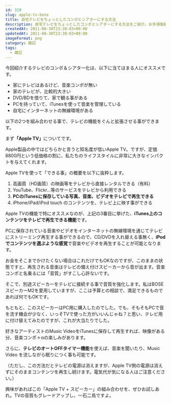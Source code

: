```yaml
---
id: 319
slug: apple-tv-bose
title: 自宅テレビをちょっとしたコンポとシアターにする方法
description: 自宅テレビをちょっとしたコンポとシアターにする方法をご紹介。お手頃価格で、手に入ります。
createdAt: 2011-08-30T23:30:03+09:00
updatedAt: 2011-08-30T23:30:03+09:00
imageFormat: png
category: 雑記
tags:
  - 雑記
---
```



今回紹介するテレビのコンポ＆シアター化は、以下に当てはまる人にオススメです。

* 家にテレビはあるけど、音楽コンポが無い
* 家のテレビが、比較的大きい
* DVD/BDを借りて、家で観る事がある
* PCを持っていて、iTunesを使って音楽を管理している
* 自宅にインターネットの無線環境がある

以下の2つを組み合わせる事で、テレビの機能をぐんと拡張させる事ができます。

<external-link title="Apple TV" note="テレビの体験を、アップグレード。" link="https://apple.com/jp/tv/" img-file-name="appletv4k.png"></external-link>

<kaereba-link item-title="Bose Computer MusicMonitor PCスピーカー ブラック CMM BK" img-file-name="bose_m2_500x500.png" shop-name="BOSE" amazon-item-id="B002QNEHC6" rakuten-item-id="5b6932daf77d57fbe74a51a8ef4ee53d" search-keyword="Bose Computer MusicMonitor"></kaereba-link>

まず<strong>「Apple TV」</strong>についてです。

Apple製品の中ではどちらかと言うと知名度が低いApple TV。ですが、定価8800円という低価格の割に、私たちのライフスタイルに非常に大きなインパクトを与えてくれます。

<photo-image article-id="319" img-file-name="20110831_appleTV_bose_2.jpg" caption="Apple TV"></photo-image>

Apple TVを使って「できる事」の概要を以下に抜粋します。

1. 高画質（HD画質）の映画等をテレビから直接レンタルできる（有料）
2. YouTube、Flickr…等のサービスをテレビから利用できる
3. <strong>PCのiTunesに保存している写真、音楽、ビデオをテレビで再生できる</strong>
4. iPhone/iPad/iPod touch のコンテンツを、テレビ上に映す事ができる

Apple TVの機能で特にオススメなのが、上記の3番目に挙げた、<strong>iTunes上のコンテンツをテレビで再生できる機能</strong>です。

<photo-image article-id="319" img-file-name="20110831_appleTV_bose_6.jpg" caption="Apple TVからiTunesに接続"></photo-image>

PCに保存されている音楽やビデオをインターネットの無線環境を通じてテレビにストリーミング再生する事ができるので、CD/DVDを入れ替える事無く、<strong>iPodでコンテンツを選ぶような感覚</strong>で音楽やビデオを再生することが可能となります。

<photo-image article-id="319" img-file-name="20110831_appleTV_bose_7.jpg" caption="音楽やビデオを選んで再生"></photo-image>

お金をそこまでかけたくない場合はこれだけでもOKなのですが、このままの状態ですと、再生される音楽はテレビの備え付けスピーカーから音が出ます。音楽コンポと名乗るには「音質」がすこし心許ないです。

そこで、別途スピーカーをテレビに接続する事で音質を強化します。私はBOSEスピーカーM2を愛用していますが、ここは予算との相談で、満足できるものであれば何でもOKです。

<photo-image article-id="319" img-file-name="20110831_appleTV_bose.jpg" caption="Bose M2"></photo-image>

もともと、このスピーカーはPC用に購入したのでした。でも、そもそもPCで音を流す機会が少なく、いっそTVで使った方がいいんじゃね？と思い、テレビ用に付け替えてみたのですが、これが大当たりでした。

好きなアーティストのMusic VideoをiTunesに保存して再生すれば、映像がある分、音楽コンポ＋αの楽しみがあります。

<photo-image article-id="319" img-file-name="20110831_appleTV_bose_4.jpg" caption="Music Video を再生"></photo-image>

さらに、<strong>テレビのオートOFFタイマー機能</strong>を使えば、音楽を聞いたり、Music Video を流しながら眠りにつく事も可能です。

<photo-image article-id="319" img-file-name="20110831_appleTV_bose_5.jpg" caption="TVのオートOFFタイマー機能"></photo-image>

（ただし、この方法だとテレビの電源は消えますが、Apple TV側の電源は消えずにそのままコンテンツを再生し続けます。電気代が気になる人はご注意ください。）

興味があればこの「Apple TV + スピーカー」の組み合わせを、ぜひお試しあれ。TVの音質もグレードアップし、一石二鳥ですよ。

